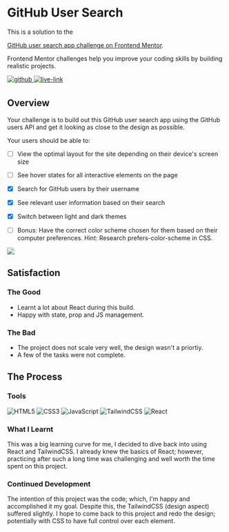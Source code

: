<!-- USE THIS TEMPLATE FOR FUTURE FRONTEND MENTOR PROJECTS, CLEAN CONSISTENT README'S FOR ALL PROJECTS - PAST SELF. -->

<!-- REPLACE HREFS & PROJECT NAMES -->
<h1>GitHub User Search</h1>
<p>
  This is a solution to the 
  
  [GitHub user search app challenge on Frontend Mentor](https://www.frontendmentor.io/challenges/huddle-landing-page-with-a-single-introductory-section-B_2Wvxgi0).
  
  Frontend Mentor challenges help you improve your coding skills by building realistic projects. 
</p>

<!-- REPLACE HREFS -->
<a href="https://www.frontendmentor.io/challenges/github-user-search-app-Q09YOgaH6" target="_blank">
  <img src=https://img.shields.io/badge/solution-3e54a3?&style=for-the-badge&logo=frontendmentor&logoColor=white alt=github style="margin-bottom: 5px;" />
</a>
<a href="https://loving-ptolemy-e48053.netlify.app/" target="_blank">
  <img src=https://img.shields.io/badge/live%20demo-lightgreen?&style=for-the-badge&logo=html5&logoColor=333 alt=live-link style="margin-bottom: 5px;" />
</a>

<!-- REPLACE TASKS -->
<h2>Overview</h2>
Your challenge is to build out this GitHub user search app using the GitHub users API and get it looking as close to the design as possible.

Your users should be able to:
- [ ] View the optimal layout for the site depending on their device's screen size
- [ ] See hover states for all interactive elements on the page
- [x] Search for GitHub users by their username
- [x] See relevant user information based on their search
- [x] Switch between light and dark themes
- [ ] Bonus: Have the correct color scheme chosen for them based on their computer preferences. Hint: Research prefers-color-scheme in CSS.


<!-- IMAGE MAY NEED REPLACING -->
![](./design/mobile-design.jpg)

<!-- REPLACE LIST ITEMS -->
<h2>Satisfaction</h2>
<h3>The Good</h3>
  <ul>
    <li>Learnt a lot about React during this build.</li>
    <li>Happy with state, prop and JS management.</li>
  </ul>
<h3>The Bad</h3>
  <ul>
    <li>The project does not scale very well, the design wasn't a priortiy.</li>
    <li>A few of the tasks were not complete.</li>
  </ul>

<!-- UPDATE ENTIRE SECTION -->
<h2>The Process</h2>
<h3>Tools</h3>
<p>
  <img alt="HTML5" src="https://img.shields.io/badge/-HTML5-red?style=flat-square&logo=html5&logoColor=white" />
  <img alt="CSS3" src="https://img.shields.io/badge/-CSS3-blue?style=flat-square&logo=css3&logoColor=white" />
  <img alt="JavaScript" src="https://img.shields.io/badge/-JavaScript-ffd32b?style=flat-square&logo=JavaScript&logoColor=black" />
  
  <img alt="TailwindCSS" src="https://img.shields.io/badge/-TailwindCSS-06b6d4?style=flat-square&logo=TailwindCSS&logoColor=white" />
  <img alt="React" src="https://img.shields.io/badge/-React-61dafb?style=flat-square&logo=React&logoColor=black" />
</p>
<h3>What I Learnt</h3>
  <p>
    This was a big learning curve for me, I decided to dive back into using React and TailwindCSS.
    I already knew the basics of React; however, practicing after such a long time was challenging and well worth the time spent on this project.
  </p>
<h3>Continued Development</h3>
  <p>
    The intention of this project was the code; which, I'm happy and accomplished it my goal. Despite this, the TailwindCSS (design aspect) suffered slightly.
  I hope to come back to this project and redo the design; potentially with CSS to have full control over each element.
  </p>
  
<!--  Thank you for taking the time to review my projects!  -->
